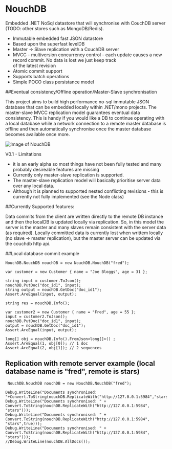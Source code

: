 # NouchDB

Embedded .NET NoSql datastore that will synchronise with CouchDB server (TODO: other stores such as MongoDB/Redis).

* Immutable embedded fast JSON datastore
* Based upon the superfast levelDB 
* Master -> Slave replication with a CouchDB server
* MVCC - multiversion concurrency control - each update causes a new record commit. No data is lost we just keep track  
  of the latest revision
* Atomic commit support 
* Supports batch operations
* Simple POCO class persistance model

##Eventual consistency/Offline operation/Master-Slave synchronisation

This project aims to build high performance no-sql immutable JSON database that can be embedded locally within .NET/mono projects.
The master-slave MVCC replication model guarantees eventual data consistency. This is handy if you would like a DB
to continue operating with a local database while a network connection to a remote master database is offline 
and then automatically synchronise once the master database becomes available once more.

![Image of NouchDB](https://docs.google.com/a/kirosoft.co.uk/drawings/d/szsQ3jNOUSQQ1g1blxzTeAw/image?w=657&h=460&rev=228&ac=1)


V0.1 - Limitations

* it is an early alpha so most things have not been fully tested and many probably desireable features are missing
* Currently only master-slave replication is supported.
* The master-slave replication model will basically prioritise server data over any local data.
* Although it is planned to supported nested conflicting revisions - this is currently not fully implemented (see the Node class)


##Currently Supported features:


Data commits from the client are written directly to the remote DB instance and then the localDB is updated
locally via replication. So, in this model the server is the master and many slaves remain consistent with the server
data (as required). Locally committed data is currently lost when writtem locally (no slave -> master replication), 
but the master server can be updated via the couchdb http api.


##Local database commit example

```
NouchDB.NouchDB nouchDB = new NouchDB.NouchDB("fred");

var customer = new Customer { name = "Joe Bloggs", age = 31 };

string input = customer.ToJson();
nouchDB.PutDoc("doc_id1", input);
string output = nouchDB.GetDoc("doc_id1");
Assert.AreEqual(input, output);

string res = nouchDB.Info();

var customer2 = new Customer { name = "Fred", age = 55 };
input = customer2.ToJson();
nouchDB.PutDoc("doc_id1", input);
output = nouchDB.GetDoc("doc_id1");
Assert.AreEqual(input, output);

long[] obj = nouchDB.Info().FromJson<long[]>() ;
Assert.AreEqual(1, obj[0]); // 1 doc
Assert.AreEqual(2, obj[1]); // 2 sequences
```            
            
## Replication with remote server example (local database name is "fred", remote is stars)

```
 NouchDB.NouchDB nouchDB = new NouchDB.NouchDB("fred");

Debug.WriteLine("Documents synchronised: "+Convert.ToString(nouchDB.ReplicateWith("http://127.0.0.1:5984","stars")));
Debug.WriteLine("Documents synchronised: " + Convert.ToString(nouchDB.ReplicateWith("http://127.0.0.1:5984", "stars")));
Debug.WriteLine("Documents synchronised: " + Convert.ToString(nouchDB.ReplicateWith("http://127.0.0.1:5984", "stars",true)));
Debug.WriteLine("Documents synchronised: " + Convert.ToString(nouchDB.ReplicateWith("http://127.0.0.1:5984", "stars")));
//Debug.WriteLine(nouchDB.AllDocs());

```
